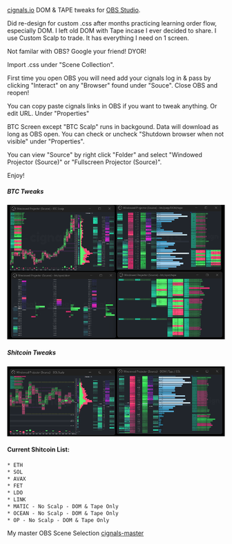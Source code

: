 [cignals.io](https://cignals.io/) DOM & TAPE tweaks for [OBS Studio](https://obsproject.com/).

Did re-design for custom .css after months practicing learning order flow, especially DOM.  I left old DOM with Tape incase I ever decided to share.  I use Custom Scalp to trade.  It has everything I need on 1 screen. 

Not familar with OBS?  Google your friend!  DYOR! 

Import .css under "Scene Collection".

First time you open OBS you will need add your cignals log in & pass by clicking "Interact" on any "Browser" found under "Souce".   Close OBS and reopen!  

You can copy paste cignals links in OBS if you want to tweak anything.  Or edit URL.  Under "Properties"

BTC Screen except "BTC Scalp" runs in backgound.  Data will download as long as OBS open.  You can check or uncheck "Shutdown browser when not visible" under "Properties".

You can view "Source" by right click "Folder" and select "Windowed Projector (Source)" or "Fullscreen Projector (Source)".

Enjoy!

##### BTC Tweaks

![Screenshot-1](/media/cignals-BTC-tweaks.png)

##### Shitcoin Tweaks

![Screenshot-1](/media/cignals-shitcoin-tweaks.png)

  #### Current Shitcoin List:
    * ETH
    * SOL
    * AVAX
    * FET
    * LDO
    * LINK
    * MATIC - No Scalp - DOM & Tape Only
    * OCEAN - No Scalp - DOM & Tape Only
    * OP - No Scalp - DOM & Tape Only
  
My master OBS Scene Selection [cignals-master](/json/cignals-master.json)





